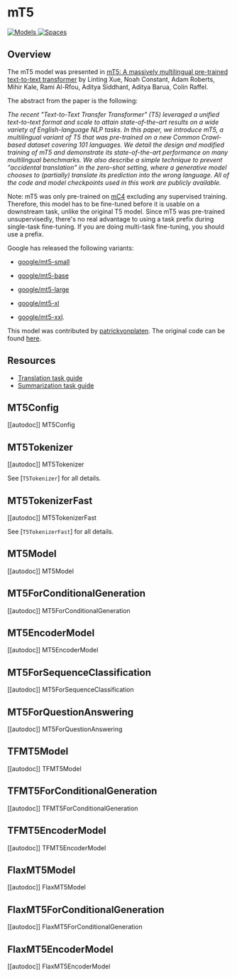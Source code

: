 <!--Copyright 2020 The HuggingFace Team. All rights reserved.

Licensed under the Apache License, Version 2.0 (the "License"); you may not use this file except in compliance with
the License. You may obtain a copy of the License at

http://www.apache.org/licenses/LICENSE-2.0

Unless required by applicable law or agreed to in writing, software distributed under the License is distributed on
an "AS IS" BASIS, WITHOUT WARRANTIES OR CONDITIONS OF ANY KIND, either express or implied. See the License for the
specific language governing permissions and limitations under the License.

⚠️ Note that this file is in Markdown but contain specific syntax for our doc-builder (similar to MDX) that may not be
rendered properly in your Markdown viewer.

-->

# mT5

<div class="flex flex-wrap space-x-1">
<a href="https://huggingface.co/models?filter=mt5">
<img alt="Models" src="https://img.shields.io/badge/All_model_pages-mt5-blueviolet">
</a>
<a href="https://huggingface.co/spaces/docs-demos/mt5-small-finetuned-arxiv-cs-finetuned-arxiv-cs-full">
<img alt="Spaces" src="https://img.shields.io/badge/%F0%9F%A4%97%20Hugging%20Face-Spaces-blue">
</a>
</div>

## Overview

The mT5 model was presented in [mT5: A massively multilingual pre-trained text-to-text transformer](https://arxiv.org/abs/2010.11934) by Linting Xue, Noah Constant, Adam Roberts, Mihir Kale, Rami Al-Rfou, Aditya
Siddhant, Aditya Barua, Colin Raffel.

The abstract from the paper is the following:

*The recent "Text-to-Text Transfer Transformer" (T5) leveraged a unified text-to-text format and scale to attain
state-of-the-art results on a wide variety of English-language NLP tasks. In this paper, we introduce mT5, a
multilingual variant of T5 that was pre-trained on a new Common Crawl-based dataset covering 101 languages. We detail
the design and modified training of mT5 and demonstrate its state-of-the-art performance on many multilingual
benchmarks. We also describe a simple technique to prevent "accidental translation" in the zero-shot setting, where a
generative model chooses to (partially) translate its prediction into the wrong language. All of the code and model
checkpoints used in this work are publicly available.*

Note: mT5 was only pre-trained on [mC4](https://huggingface.co/datasets/mc4) excluding any supervised training.
Therefore, this model has to be fine-tuned before it is usable on a downstream task, unlike the original T5 model.
Since mT5 was pre-trained unsupervisedly, there's no real advantage to using a task prefix during single-task
fine-tuning. If you are doing multi-task fine-tuning, you should use a prefix.

Google has released the following variants:

- [google/mt5-small](https://huggingface.co/google/mt5-small)

- [google/mt5-base](https://huggingface.co/google/mt5-base)

- [google/mt5-large](https://huggingface.co/google/mt5-large)

- [google/mt5-xl](https://huggingface.co/google/mt5-xl)

- [google/mt5-xxl](https://huggingface.co/google/mt5-xxl).

This model was contributed by [patrickvonplaten](https://huggingface.co/patrickvonplaten). The original code can be
found [here](https://github.com/google-research/multilingual-t5).

## Resources

- [Translation task guide](../tasks/translation)
- [Summarization task guide](../tasks/summarization)

## MT5Config

[[autodoc]] MT5Config

## MT5Tokenizer

[[autodoc]] MT5Tokenizer

See [`T5Tokenizer`] for all details.


## MT5TokenizerFast

[[autodoc]] MT5TokenizerFast

See [`T5TokenizerFast`] for all details.

<frameworkcontent>
<pt>

## MT5Model

[[autodoc]] MT5Model

## MT5ForConditionalGeneration

[[autodoc]] MT5ForConditionalGeneration

## MT5EncoderModel

[[autodoc]] MT5EncoderModel

## MT5ForSequenceClassification

[[autodoc]] MT5ForSequenceClassification

## MT5ForQuestionAnswering

[[autodoc]] MT5ForQuestionAnswering

</pt>
<tf>

## TFMT5Model

[[autodoc]] TFMT5Model

## TFMT5ForConditionalGeneration

[[autodoc]] TFMT5ForConditionalGeneration

## TFMT5EncoderModel

[[autodoc]] TFMT5EncoderModel

</tf>
<jax>

## FlaxMT5Model

[[autodoc]] FlaxMT5Model

## FlaxMT5ForConditionalGeneration

[[autodoc]] FlaxMT5ForConditionalGeneration

## FlaxMT5EncoderModel

[[autodoc]] FlaxMT5EncoderModel

</jax>
</frameworkcontent>
